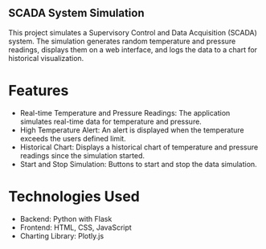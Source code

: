 ## SCADA System Simulation
This project simulates a Supervisory Control and Data Acquisition (SCADA) system. 
The simulation generates random temperature and pressure readings, displays them on a web interface, and logs the data to a chart for historical visualization.

# Features
- Real-time Temperature and Pressure Readings: The application simulates real-time data for temperature and pressure.
- High Temperature Alert: An alert is displayed when the temperature exceeds the users defined limit.
- Historical Chart: Displays a historical chart of temperature and pressure readings since the simulation started.
- Start and Stop Simulation: Buttons to start and stop the data simulation.
# Technologies Used
- Backend: Python with Flask
- Frontend: HTML, CSS, JavaScript
- Charting Library: Plotly.js
